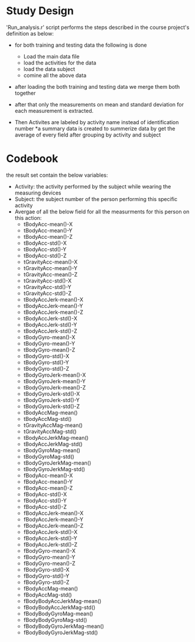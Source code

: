 # Study Design

'Run_analysis.r' script performs the steps described in the course project's definition as below:

* for both training and testing data the following is done
  * Load the main data file 
  * load the activities for the data
  * load the data subject
  * comine all the above data

* after loading the both training and testing data we merge them both together
* after that only the measurements on mean and standard deviation for each measurement is extracted.
* Then Activites are labeled by activity name instead of identification number
*a summary data is created to summerize data by get the average of every field after grouping by activity and subject

# Codebook
the result set contain the below variables:

* Activity: the activity performed by the subject while wearing the measuring devices
* Subject: the subject number of the person performing this specific activity
* Avergae of all the below field for all the measurments for this person on this action:
  * tBodyAcc-mean()-X
  * tBodyAcc-mean()-Y
  * tBodyAcc-mean()-Z
  * tBodyAcc-std()-X
  * tBodyAcc-std()-Y
  * tBodyAcc-std()-Z
  * tGravityAcc-mean()-X
  * tGravityAcc-mean()-Y
  * tGravityAcc-mean()-Z
  * tGravityAcc-std()-X
  * tGravityAcc-std()-Y
  * tGravityAcc-std()-Z
  * tBodyAccJerk-mean()-X
  * tBodyAccJerk-mean()-Y
  * tBodyAccJerk-mean()-Z
  * tBodyAccJerk-std()-X
  * tBodyAccJerk-std()-Y
  * tBodyAccJerk-std()-Z
  * tBodyGyro-mean()-X
  * tBodyGyro-mean()-Y
  * tBodyGyro-mean()-Z
  * tBodyGyro-std()-X
  * tBodyGyro-std()-Y
  * tBodyGyro-std()-Z
  * tBodyGyroJerk-mean()-X
  * tBodyGyroJerk-mean()-Y
  * tBodyGyroJerk-mean()-Z
  * tBodyGyroJerk-std()-X
  * tBodyGyroJerk-std()-Y
  * tBodyGyroJerk-std()-Z
  * tBodyAccMag-mean()
  * tBodyAccMag-std()
  * tGravityAccMag-mean()
  * tGravityAccMag-std()
  * tBodyAccJerkMag-mean()
  * tBodyAccJerkMag-std()
  * tBodyGyroMag-mean()
  * tBodyGyroMag-std()
  * tBodyGyroJerkMag-mean()
  * tBodyGyroJerkMag-std()
  * fBodyAcc-mean()-X
  * fBodyAcc-mean()-Y
  * fBodyAcc-mean()-Z
  * fBodyAcc-std()-X
  * fBodyAcc-std()-Y
  * fBodyAcc-std()-Z
  * fBodyAccJerk-mean()-X
  * fBodyAccJerk-mean()-Y
  * fBodyAccJerk-mean()-Z
  * fBodyAccJerk-std()-X
  * fBodyAccJerk-std()-Y
  * fBodyAccJerk-std()-Z
  * fBodyGyro-mean()-X
  * fBodyGyro-mean()-Y
  * fBodyGyro-mean()-Z
  * fBodyGyro-std()-X
  * fBodyGyro-std()-Y
  * fBodyGyro-std()-Z
  * fBodyAccMag-mean()
  * fBodyAccMag-std()
  * fBodyBodyAccJerkMag-mean()
  * fBodyBodyAccJerkMag-std()
  * fBodyBodyGyroMag-mean()
  * fBodyBodyGyroMag-std()
  * fBodyBodyGyroJerkMag-mean()
  * fBodyBodyGyroJerkMag-std()

